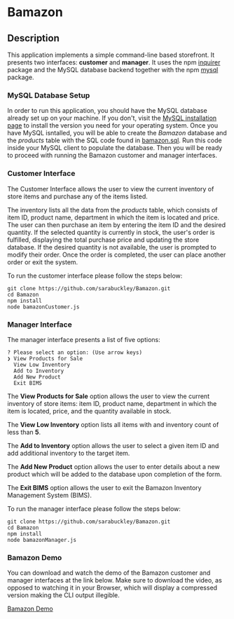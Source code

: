 # Bamazon

## Description

This application implements a simple command-line based storefront. It presents two interfaces: **customer** and **manager**. 
It uses the npm [inquirer](https://www.npmjs.com/package/inquirer) package and the MySQL database backend together with the npm [mysql](https://www.npmjs.com/package/mysql) package. 

### MySQL Database Setup

In order to run this application, you should have the MySQL database already set up on your machine. If you don't, visit the [MySQL installation page](https://dev.mysql.com/doc/refman/5.6/en/installing.html) to install the version you need for your operating system. Once you have MySQL isntalled, you will be able to create the *Bamazon* database and the *products* table with the SQL code found in [bamazon.sql](bamazon.sql). Run this code inside your MySQL client to populate the database. Then you will be ready to proceed with running the Bamazon customer and manager interfaces.

### Customer Interface

The Customer Interface allows the user to view the current inventory of store items and purchase any of the items listed. 

The inventory lists all the data from the *products* table, which consists of  item ID, product name, department in which the item is located and price. The user can then purchase an item by entering the item ID and the desired quantity. If the selected quantity is currently in stock, the user's order is fulfilled, displaying the total purchase price and updating the store database. If the desired quantity is not available, the user is prompted to modify their order. Once the order is completed, the user can place another order or exit the system. 

To run the customer interface please follow the steps below:

    git clone https://github.com/sarabuckley/Bamazon.git
	cd Bamazon
	npm install
	node bamazonCustomer.js

### Manager Interface

The manager interface presents a list of five options: 

	? Please select an option: (Use arrow keys)
	❯ View Products for Sale 
	  View Low Inventory 
	  Add to Inventory 
	  Add New Product
      Exit BIMS
	  
The **View Products for Sale** option allows the user to view the current inventory of store items: item ID, product name, department in which the item is located, price, and the quantity available in stock. 

The **View Low Inventory** option lists all items with and inventory count of less than **5**.

The **Add to Inventory** option allows the user to select a given item ID and add additional inventory to the target item.

The **Add New Product** option allows the user to enter details about a new product which will be added to the database upon completion of the form.

The **Exit BIMS** option allows the user to exit the Bamazon Inventory Management System (BIMS).

To run the manager interface please follow the steps below:

	git clone https://github.com/sarabuckley/Bamazon.git
	cd Bamazon
	npm install
	node bamazonManager.js

### Bamazon Demo

You can download and watch the demo of the Bamazon customer and manager interfaces at the link below. Make sure to download the video, as opposed to watching it in your Browser, which will display a compressed version making the CLI output illegible.

[Bamazon Demo](https://drive.google.com/open?id=1CZ-leV1gSUBrLjpaSrOOcklg-irJ_CMS)
